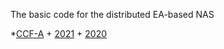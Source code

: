 The basic code for the distributed EA-based NAS 

*[CCF-A](#ccf-a)
    + [2021](#2021)
    + [2020](#2020)
